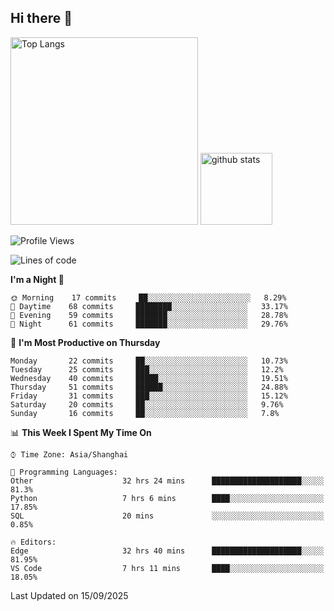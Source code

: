 ## Hi there 👋
<p align="left"> 
  <img alt="Top Langs" height="300px" src="https://github-readme-stats.vercel.app/api/top-langs/?username=Sierraki&layout=compact&show_icons=true&theme=onedark" />
  <a href="https://github.com/Sierraki/LC_Solve">
   <img alt="github stats"height="115px"  src="https://github-readme-stats.vercel.app/api/pin/?username=Sierraki&repo=LC_Solve&theme=onedark&show_icons=true" />
  </a>


<!--START_SECTION:waka-->
![Profile Views](http://img.shields.io/badge/Profile%20Views-0-blue)

![Lines of code](https://img.shields.io/badge/From%20Hello%20World%20I%27ve%20Written-57331%20lines%20of%20code-blue)

**I'm a Night 🦉** 

```text
🌞 Morning    17 commits     ██░░░░░░░░░░░░░░░░░░░░░░░   8.29% 
🌆 Daytime    68 commits     ████████░░░░░░░░░░░░░░░░░   33.17% 
🌃 Evening    59 commits     ███████░░░░░░░░░░░░░░░░░░   28.78% 
🌙 Night      61 commits     ███████░░░░░░░░░░░░░░░░░░   29.76%

```
📅 **I'm Most Productive on Thursday** 

```text
Monday       22 commits     ██░░░░░░░░░░░░░░░░░░░░░░░   10.73% 
Tuesday      25 commits     ███░░░░░░░░░░░░░░░░░░░░░░   12.2% 
Wednesday    40 commits     █████░░░░░░░░░░░░░░░░░░░░   19.51% 
Thursday     51 commits     ██████░░░░░░░░░░░░░░░░░░░   24.88% 
Friday       31 commits     ███░░░░░░░░░░░░░░░░░░░░░░   15.12% 
Saturday     20 commits     ██░░░░░░░░░░░░░░░░░░░░░░░   9.76% 
Sunday       16 commits     ██░░░░░░░░░░░░░░░░░░░░░░░   7.8%

```


📊 **This Week I Spent My Time On** 

```text
⌚︎ Time Zone: Asia/Shanghai

💬 Programming Languages: 
Other                    32 hrs 24 mins      ████████████████████░░░░░   81.3% 
Python                   7 hrs 6 mins        ████░░░░░░░░░░░░░░░░░░░░░   17.85% 
SQL                      20 mins             ░░░░░░░░░░░░░░░░░░░░░░░░░   0.85%

🔥 Editors: 
Edge                     32 hrs 40 mins      ████████████████████░░░░░   81.95% 
VS Code                  7 hrs 11 mins       ████░░░░░░░░░░░░░░░░░░░░░   18.05%

```


 Last Updated on 15/09/2025
<!--END_SECTION:waka-->
